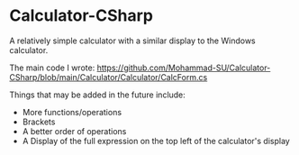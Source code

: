 # Calculator-CSharp
A relatively simple calculator with a similar display to the Windows calculator.

The main code I wrote:
https://github.com/Mohammad-SU/Calculator-CSharp/blob/main/Calculator/Calculator/CalcForm.cs

Things that may be added in the future include:
- More functions/operations
- Brackets
- A better order of operations
- A Display of the full expression on the top left of the calculator's display
